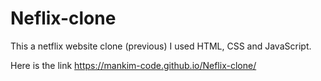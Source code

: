 # Neflix-clone
This a netflix website clone (previous) I used HTML, CSS and JavaScript.

Here is the link https://mankim-code.github.io/Neflix-clone/
